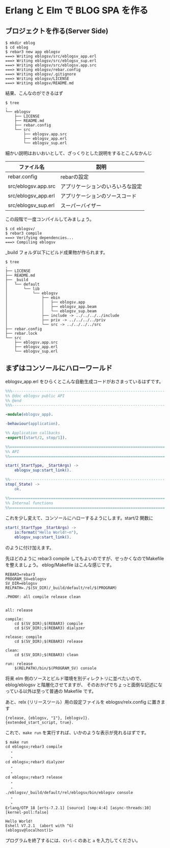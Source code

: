 # Erlang と Elm で BLOG SPA を作る

## ブロジェクトを作る(Server Side)

```
$ mkdir eblog
$ cd eblog
$ rebar3 new app eblogsv
===> Writing eblogsv/src/eblogsv_app.erl
===> Writing eblogsv/src/eblogsv_sup.erl
===> Writing eblogsv/src/eblogsv.app.src
===> Writing eblogsv/rebar.config
===> Writing eblogsv/.gitignore
===> Writing eblogsv/LICENSE
===> Writing eblogsv/README.md
```

結果、こんなのができるはず

```
$ tree
.
└── eblogsv
    ├── LICENSE
    ├── README.md
    ├── rebar.config
    └── src
        ├── eblogsv.app.src
        ├── eblogsv_app.erl
        └── eblogsv_sup.erl
```

細かい説明はおいおいとして、ざっくりとした説明をするとこんなかんじ

|ファイル名         |説明                            |
|-------------------|--------------------------------|
|rebar.config       |rebarの設定                     |
|src/eblogsv.app.src|アプリケーションのいろいろな設定|
|src/eblogsv_app.erl|アプリケーションのソースコード  |
|src/eblogsv_sup.erl|スーパーバイザー                |

この段階で一度コンパイルしてみましょう。

```
$ cd eblogsv/
$ rebar3 compile
===> Verifying dependencies...
===> Compiling eblogsv
```

_build フォルダ以下にビルド成果物が作られます。

```
$ tree
.
├── LICENSE
├── README.md
├── _build
│   └── default
│       └── lib
│           └── eblogsv
│               ├── ebin
│               │   ├── eblogsv.app
│               │   ├── eblogsv_app.beam
│               │   └── eblogsv_sup.beam
│               ├── include -> ../../../../include
│               ├── priv -> ../../../../priv
│               └── src -> ../../../../src
├── rebar.config
├── rebar.lock
└── src
    ├── eblogsv.app.src
    ├── eblogsv_app.erl
    └── eblogsv_sup.erl
```

## まずはコンソールにハローワールド

eblogsv_app.erl をひらくとこんな自動生成コードがおさまっているはずです。

```erlang:eblogsv/src/eblogsv_app.erl
%%%-------------------------------------------------------------------
%% @doc eblogsv public API
%% @end
%%%-------------------------------------------------------------------

-module(eblogsv_app).

-behaviour(application).

%% Application callbacks
-export([start/2, stop/1]).

%%====================================================================
%% API
%%====================================================================

start(_StartType, _StartArgs) ->
    eblogsv_sup:start_link().

%%--------------------------------------------------------------------
stop(_State) ->
    ok.

%%====================================================================
%% Internal functions
%%====================================================================
```

これを少し変えて、コンソールにハローするようにします。start/2 関数に

```erlang
start(_StartType _StartArgs) ->
    io:format("Hello World!~n"),
    eblogsv_sup:start_link().
```

のように付け加えます。

先ほどのように rebar3 compile してもよいのですが、せっかくなのでMakefileを整えましょう。
eblog/Makefile はこんな感じです。

```makefile:Makefile
REBAR3=rebar3
PROGRAM_SV=eblogsv
SV_DIR=eblogsv
RELPATH=./$(SV_DIR)/_build/default/rel/$(PROGRAM)

.PHONY: all compile release clean


all: release

compile:
	cd $(SV_DIR);$(REBAR3) compile
	cd $(SV_DIR);$(REBAR3) dialyzer

release: compile
	cd $(SV_DIR);$(REBAR3) release

clean:
	cd $(SV_DIR);$(REBAR3) clean

run: release
	$(RELPATH)/bin/$(PROGRAM_SV) console
```

将来 elm 側のソースとビルド環境を別ディレクトリに並べたいので、eblog/eblogsv と階層化させてますが、
そのおかげでちょっと面倒な記述になっている以外は至って普通の Makefile です。

あと、relx (リリースツール）用の設定ファイルを eblogsv/relx.config に置きます

```erlang:eblogsv/relx.config
{release, {eblogsv, "1"}, [eblogsv]}.
{extended_start_script, true}.
```

これで、`make run` を実行すれば、いかのような表示が見れるはずです。

```
$ make run
cd eblogsv;rebar3 compile
  ・
  ・
cd eblogsv;rebar3 dialyzer
  ・
  ・
cd eblogsv;rebar3 release
  ・
  ・
./eblogsv/_build/default/rel/eblogsv/bin/eblogsv console
  ・
  ・
Erlang/OTP 18 [erts-7.2.1] [source] [smp:4:4] [async-threads:10] [kernel-poll:false]

Hello World!
Eshell V7.2.1  (abort with ^G)
(eblogsv@localhost)1>
```

プログラムを終了するには、`Ctrl-C` のあと `a` を入力してください。
